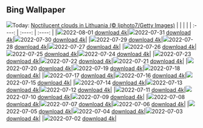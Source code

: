 ## Bing Wallpaper
![](./wallpaper/2022-08-01.jpg)Today: [Noctilucent clouds in Lithuania (© ljphoto7/Getty Images)](./wallpaper/2022-08-01.jpg)
|      |      |      |
| :----: | :----: | :----: |
|![](./wallpaper/2022-08-01_sm.jpg)2022-08-01 [download 4k](./wallpaper/2022-08-01.jpg)|![](./wallpaper/2022-07-31_sm.jpg)2022-07-31 [download 4k](./wallpaper/2022-07-31.jpg)|![](./wallpaper/2022-07-30_sm.jpg)2022-07-30 [download 4k](./wallpaper/2022-07-30.jpg)|
|![](./wallpaper/2022-07-29_sm.jpg)2022-07-29 [download 4k](./wallpaper/2022-07-29.jpg)|![](./wallpaper/2022-07-28_sm.jpg)2022-07-28 [download 4k](./wallpaper/2022-07-28.jpg)|![](./wallpaper/2022-07-27_sm.jpg)2022-07-27 [download 4k](./wallpaper/2022-07-27.jpg)|
|![](./wallpaper/2022-07-26_sm.jpg)2022-07-26 [download 4k](./wallpaper/2022-07-26.jpg)|![](./wallpaper/2022-07-25_sm.jpg)2022-07-25 [download 4k](./wallpaper/2022-07-25.jpg)|![](./wallpaper/2022-07-24_sm.jpg)2022-07-24 [download 4k](./wallpaper/2022-07-24.jpg)|
|![](./wallpaper/2022-07-23_sm.jpg)2022-07-23 [download 4k](./wallpaper/2022-07-23.jpg)|![](./wallpaper/2022-07-22_sm.jpg)2022-07-22 [download 4k](./wallpaper/2022-07-22.jpg)|![](./wallpaper/2022-07-21_sm.jpg)2022-07-21 [download 4k](./wallpaper/2022-07-21.jpg)|
|![](./wallpaper/2022-07-20_sm.jpg)2022-07-20 [download 4k](./wallpaper/2022-07-20.jpg)|![](./wallpaper/2022-07-19_sm.jpg)2022-07-19 [download 4k](./wallpaper/2022-07-19.jpg)|![](./wallpaper/2022-07-18_sm.jpg)2022-07-18 [download 4k](./wallpaper/2022-07-18.jpg)|
|![](./wallpaper/2022-07-17_sm.jpg)2022-07-17 [download 4k](./wallpaper/2022-07-17.jpg)|![](./wallpaper/2022-07-16_sm.jpg)2022-07-16 [download 4k](./wallpaper/2022-07-16.jpg)|![](./wallpaper/2022-07-15_sm.jpg)2022-07-15 [download 4k](./wallpaper/2022-07-15.jpg)|
|![](./wallpaper/2022-07-14_sm.jpg)2022-07-14 [download 4k](./wallpaper/2022-07-14.jpg)|![](./wallpaper/2022-07-13_sm.jpg)2022-07-13 [download 4k](./wallpaper/2022-07-13.jpg)|![](./wallpaper/2022-07-12_sm.jpg)2022-07-12 [download 4k](./wallpaper/2022-07-12.jpg)|
|![](./wallpaper/2022-07-11_sm.jpg)2022-07-11 [download 4k](./wallpaper/2022-07-11.jpg)|![](./wallpaper/2022-07-10_sm.jpg)2022-07-10 [download 4k](./wallpaper/2022-07-10.jpg)|![](./wallpaper/2022-07-09_sm.jpg)2022-07-09 [download 4k](./wallpaper/2022-07-09.jpg)|
|![](./wallpaper/2022-07-08_sm.jpg)2022-07-08 [download 4k](./wallpaper/2022-07-08.jpg)|![](./wallpaper/2022-07-07_sm.jpg)2022-07-07 [download 4k](./wallpaper/2022-07-07.jpg)|![](./wallpaper/2022-07-06_sm.jpg)2022-07-06 [download 4k](./wallpaper/2022-07-06.jpg)|
|![](./wallpaper/2022-07-05_sm.jpg)2022-07-05 [download 4k](./wallpaper/2022-07-05.jpg)|![](./wallpaper/2022-07-04_sm.jpg)2022-07-04 [download 4k](./wallpaper/2022-07-04.jpg)|![](./wallpaper/2022-07-03_sm.jpg)2022-07-03 [download 4k](./wallpaper/2022-07-03.jpg)|
|![](./wallpaper/2022-07-02_sm.jpg)2022-07-02 [download 4k](./wallpaper/2022-07-02.jpg)|